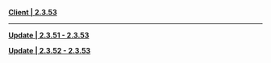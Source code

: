 **[Client | 2.3.53](https://autopatchhk.yuanshen.com/client_app/download/beta_pc/20211209103530_poUdKZse6pFnRuRd/GenshinImpact_2.3.53_beta.zip)**

-----

**[Update | 2.3.51 - 2.3.53](https://autopatchhk.yuanshen.com/client_app/beta_update/hk4e_global/22/game_2.3.51_2.3.53_diff_hScQbmOM5CXHjeNr.zip)**

**[Update | 2.3.52 - 2.3.53](https://autopatchhk.yuanshen.com/client_app/beta_update/hk4e_global/22/game_2.3.52_2.3.53_diff_eyLdHK3NMU2upa48.zip)**